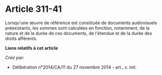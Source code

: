 # Article 311-41

Lorsqu'une œuvre de référence est constituée de documents audiovisuels préexistants, les sommes sont calculées en fonction,
notamment, de la nature et de la durée de ces documents, de l'étendue et de la durée des droits afférents.

**Liens relatifs à cet article**

_Créé par_:

  - Délibération n°2014/CA/11 du 27 novembre 2014 - art., v. init.

